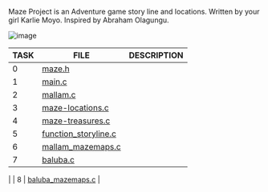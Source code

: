 Maze Project is an Adventure game story line and locations. Written by your girl Karlie Moyo. Inspired by Abraham Olagungu.



![image](https://github.com/Karlie-crypto/maze-project/assets/110098940/b6ef8976-77be-4002-a90c-c1b21e9d1def)







| TASK | FILE                                                                 | DESCRIPTION |
| ---- | -------------------------------------------------------------------- | ----------- |
| 0    | [maze.h](./maze.h)                                                   |             |
| 1    | [main.c](./main.c)                                                   |             |
| 2    | [mallam.c](./mallam.c)                                               |             |
| 3    | [maze-locations.c](./maze-locations.c)                               |             |                                                                                           
| 4    | [maze-treasures.c](./maze-treasures.c)                               |             |                                                                                       
| 5    | [function_storyline.c](./function_storyline.c)                       |             |
| 6    | [mallam_mazemaps.c](./mallam_mazemaps.c)                             |             |
| 7    | [baluba.c](./baluba.c)                                               |
|
| 8    | [baluba_mazemaps.c](./baluba_mazemaps.c)                             |             



